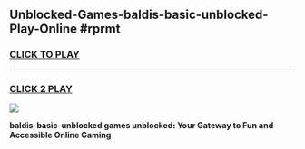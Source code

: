 
## Unblocked-Games-baldis-basic-unblocked-Play-Online #rprmt
<h3>
<a href="https://news.freeplayer.one?title=baldis-basic-unblocked&ref=3">CLICK TO PLAY</a></h3>
<hr>

<h3>
<a href="https://news.freeplayer.one?title=baldis-basic-unblocked&ref=3">CLICK 2 PLAY</a>
  
</h3>

<a href="https://news.freeplayer.one?title=baldis-basic-unblocked&ref=3"><img src="https://clearcache.store/games.png"></a>


**baldis-basic-unblocked games unblocked: Your Gateway to Fun and Accessible Online Gaming**
